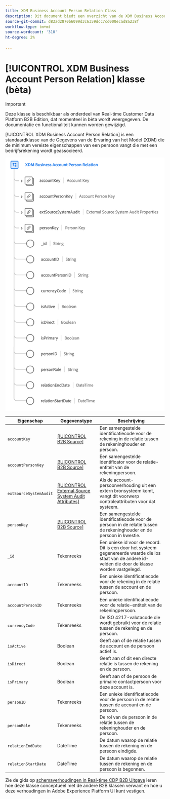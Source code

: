 ```yaml
---
title: XDM Business Account Person Relation Class
description: Dit document biedt een overzicht van de XDM Business Account Person Relation-klasse in Experience Data Model (XDM).
source-git-commit: d83ad2870b6099d3c6359dcc7cd000ecad8a238f
workflow-type: tm+mt
source-wordcount: '310'
ht-degree: 2%

---
```


# [!UICONTROL XDM Business Account Person Relation] klasse (bèta)

>[!IMPORTANT]
>
>Deze klasse is beschikbaar als onderdeel van Real-time Customer Data Platform B2B Edition, dat momenteel in bèta wordt weergegeven. De documentatie en functionaliteit kunnen worden gewijzigd.

[!UICONTROL XDM Business Account Person Relation] is een standaardklasse van de Gegevens van de Ervaring van het Model (XDM) die de minimum vereiste eigenschappen van een persoon vangt die met een bedrijfsrekening wordt geassocieerd.

![](../../images/classes/b2b/business-account-person-relation.png)

| Eigenschap | Gegevenstype | Beschrijving |
| --- | --- | --- |
| `accountKey` | [[!UICONTROL B2B Source]](../../data-types/b2b-source.md) | Een samengestelde identificatiecode voor de rekening in de relatie tussen de rekeninghouder en persoon. |
| `accountPersonKey` | [[!UICONTROL B2B Source]](../../data-types/b2b-source.md) | Een samengestelde identificator voor de relatie-entiteit van de rekeningpersoon. |
| `extSourceSystemAudit` | [[!UICONTROL External Source System Audit Attributes]](../../data-types/external-source-system-audit-attributes.md) | Als de account-persoonverhouding uit een extern bronsysteem komt, vangt dit voorwerp controleattributen voor dat systeem. |
| `personKey` | [[!UICONTROL B2B Source]](../../data-types/b2b-source.md) | Een samengestelde identificatiecode voor de persoon in de relatie tussen de rekeninghouder en de persoon in kwestie. |
| `_id` | Tekenreeks | Een unieke id voor de record. Dit is een door het systeem gegenereerde waarde die los staat van de andere id-velden die door de klasse worden vastgelegd. |
| `accountID` | Tekenreeks | Een unieke identificatiecode voor de rekening in de relatie tussen de account en de persoon. |
| `accountPersonID` | Tekenreeks | Een unieke identificatiecode voor de relatie-entiteit van de rekeningpersoon. |
| `currencyCode` | Tekenreeks | De ISO 4217-valutacode die wordt gebruikt voor de relatie tussen de rekening en de persoon. |
| `isActive` | Boolean | Geeft aan of de relatie tussen de account en de persoon actief is. |
| `isDirect` | Boolean | Geeft aan of dit een directe relatie is tussen de rekening en de persoon. |
| `isPrimary` | Boolean | Geeft aan of de persoon de primaire contactpersoon voor deze account is. |
| `personID` | Tekenreeks | Een unieke identificatiecode voor de persoon in de relatie tussen de account en de persoon. |
| `personRole` | Tekenreeks | De rol van de persoon in de relatie tussen de rekeninghouder en de persoon. |
| `relationEndDate` | DateTime | De datum waarop de relatie tussen de rekening en de persoon eindigde. |
| `relationStartDate` | DateTime | De datum waarop de relatie tussen de rekening en de persoon is begonnen. |

Zie de gids op [schemaverhoudingen in Real-time CDP B2B Uitgave](../../tutorials/relationship-b2b.md) leren hoe deze klasse conceptueel met de andere B2B klassen verwant en hoe u deze verhoudingen in Adobe Experience Platform UI kunt vestigen.
